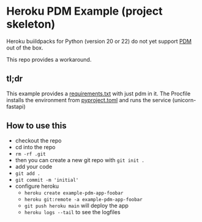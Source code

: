 # Heroku PDM Example (project skeleton)

Heroku buiildpacks for Python (version 20 or 22) do not yet support [PDM](https://pdm.fming.dev/latest/) out of the box.

This repo provides a workaround. 

## tl;dr

This example provides a [requirements.txt](requirements.txt) with just pdm in it.
The Procfile installs the environment from [pyproject.toml](pyproject.toml) and runs the service (unicorn-fastapi)

## How to use this

- checkout the repo
- cd into the repo
- `rm -rf .git`
- then you can create a new git repo with `git init .`
- add your code
- `git add .`
- `git commit -m 'initial'`
- configure heroku
  - `heroku create example-pdm-app-foobar`
  - `heroku git:remote -a example-pdm-app-foobar`
  - `git push heroku main` will deploy the app
  - `heroku logs --tail` to see the logfiles
